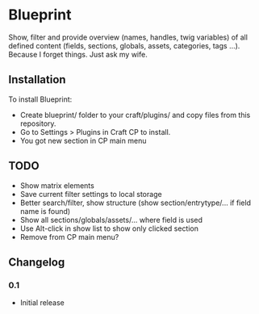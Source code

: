 # Blueprint

Show, filter and provide overview (names, handles, twig variables) of all defined content (fields, sections, globals, assets, categories, tags ...).
Because I forget things. Just ask my wife.


## Installation

To install Blueprint:

* Create blueprint/ folder to your craft/plugins/ and copy files from this repository.
* Go to Settings > Plugins in Craft CP to install.
* You got new section in CP main menu


## TODO

* Show matrix elements
* Save current filter settings to local storage
* Better search/filter, show structure (show section/entrytype/... if field name is found)
* Show all sections/globals/assets/... where field is used
* Use Alt-click in show list to show only clicked section 
* Remove from CP main menu?


## Changelog

### 0.1

* Initial release
